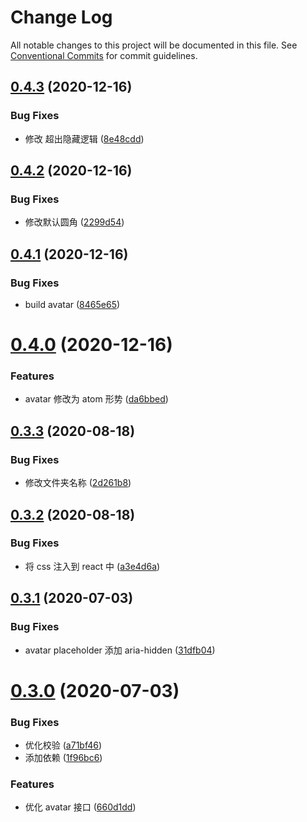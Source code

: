 # Change Log

All notable changes to this project will be documented in this file.
See [Conventional Commits](https://conventionalcommits.org) for commit guidelines.

## [0.4.3](https://github.com/nu-system/react/compare/@_nu/react-avatar@0.4.2...@_nu/react-avatar@0.4.3) (2020-12-16)

### Bug Fixes

- 修改 超出隐藏逻辑 ([8e48cdd](https://github.com/nu-system/react/commit/8e48cdd5aa0de58a210a073c63c181bb89ac9e3d))

## [0.4.2](https://github.com/nu-system/react/compare/@_nu/react-avatar@0.4.1...@_nu/react-avatar@0.4.2) (2020-12-16)

### Bug Fixes

- 修改默认圆角 ([2299d54](https://github.com/nu-system/react/commit/2299d54f175cd78380922557a501be9b21a9e53a))

## [0.4.1](https://github.com/nu-system/react/compare/@_nu/react-avatar@0.4.0...@_nu/react-avatar@0.4.1) (2020-12-16)

### Bug Fixes

- build avatar ([8465e65](https://github.com/nu-system/react/commit/8465e653c4173ddc19b05d0dc3c6ecea2053983e))

# [0.4.0](https://github.com/nu-system/react/compare/@_nu/react-avatar@0.3.3...@_nu/react-avatar@0.4.0) (2020-12-16)

### Features

- avatar 修改为 atom 形势 ([da6bbed](https://github.com/nu-system/react/commit/da6bbed36115f61392661d73050b282920589d7f))

## [0.3.3](https://github.com/nu-system/react/compare/@_nu/react-avatar@0.3.2...@_nu/react-avatar@0.3.3) (2020-08-18)

### Bug Fixes

- 修改文件夹名称 ([2d261b8](https://github.com/nu-system/react/commit/2d261b8de2b5a977482733d58902c17dd51ae880))

## [0.3.2](https://github.com/nu-system/react/compare/@_nu/react-avatar@0.3.1...@_nu/react-avatar@0.3.2) (2020-08-18)

### Bug Fixes

- 将 css 注入到 react 中 ([a3e4d6a](https://github.com/nu-system/react/commit/a3e4d6a22d345e02f2580b53212f6c063176d8b1))

## [0.3.1](https://github.com/nu-system/react/compare/@_nu/react-avatar@0.3.0...@_nu/react-avatar@0.3.1) (2020-07-03)

### Bug Fixes

- avatar placeholder 添加 aria-hidden ([31dfb04](https://github.com/nu-system/react/commit/31dfb04b64ec496f72471cc9928dbd07fe677906))

# [0.3.0](https://github.com/nu-system/react/compare/@_nu/react-avatar@0.2.3...@_nu/react-avatar@0.3.0) (2020-07-03)

### Bug Fixes

- 优化校验 ([a71bf46](https://github.com/nu-system/react/commit/a71bf46d8181e4f870c43f635ae4fcf4e01ebe83))
- 添加依赖 ([1f96bc6](https://github.com/nu-system/react/commit/1f96bc6d0df16f6b25fb34dcb6df0f811d521056))

### Features

- 优化 avatar 接口 ([660d1dd](https://github.com/nu-system/react/commit/660d1dd5c34a4949187a82328e508a2e483e6c52))
